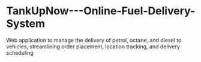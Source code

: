 # TankUpNow---Online-Fuel-Delivery-System
Web application to manage the  delivery of petrol, octane, and  diesel to vehicles, streamlining  order placement, location tracking,  and delivery scheduling
